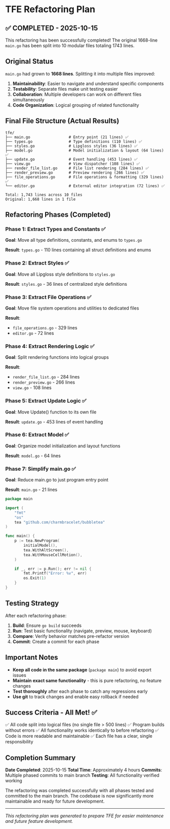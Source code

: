 # TFE Refactoring Plan

## ✅ COMPLETED - 2025-10-15

This refactoring has been successfully completed! The original 1668-line `main.go` has been split into 10 modular files totaling 1743 lines.

## Original Status

`main.go` had grown to **1668 lines**. Splitting it into multiple files improved:

1. **Maintainability**: Easier to navigate and understand specific components
2. **Testability**: Separate files make unit testing easier
3. **Collaboration**: Multiple developers can work on different files simultaneously
4. **Code Organization**: Logical grouping of related functionality

## Final File Structure (Actual Results)

```
tfe/
├── main.go                 # Entry point (21 lines) ✅
├── types.go                # Type definitions (110 lines) ✅
├── styles.go               # Lipgloss styles (36 lines) ✅
├── model.go                # Model initialization & layout (64 lines) ✅
├── update.go               # Event handling (453 lines) ✅
├── view.go                 # View dispatcher (108 lines) ✅
├── render_file_list.go     # File list rendering (284 lines) ✅
├── render_preview.go       # Preview rendering (266 lines) ✅
├── file_operations.go      # File operations & formatting (329 lines) ✅
└── editor.go               # External editor integration (72 lines) ✅

Total: 1,743 lines across 10 files
Original: 1,668 lines in 1 file
```

## Refactoring Phases (Completed)

### Phase 1: Extract Types and Constants ✅
**Goal**: Move all type definitions, constants, and enums to `types.go`

**Result**: `types.go` - 110 lines containing all struct definitions and enums

### Phase 2: Extract Styles ✅
**Goal**: Move all Lipgloss style definitions to `styles.go`

**Result**: `styles.go` - 36 lines of centralized style definitions

### Phase 3: Extract File Operations ✅
**Goal**: Move file system operations and utilities to dedicated files

**Result**:
- `file_operations.go` - 329 lines
- `editor.go` - 72 lines

### Phase 4: Extract Rendering Logic ✅
**Goal**: Split rendering functions into logical groups

**Result**:
- `render_file_list.go` - 284 lines
- `render_preview.go` - 266 lines
- `view.go` - 108 lines

### Phase 5: Extract Update Logic ✅
**Goal**: Move Update() function to its own file

**Result**: `update.go` - 453 lines of event handling

### Phase 6: Extract Model ✅
**Goal**: Organize model initialization and layout functions

**Result**: `model.go` - 64 lines

### Phase 7: Simplify main.go ✅
**Goal**: Reduce main.go to just program entry point

**Result**: `main.go` - 21 lines
```go
package main

import (
	"fmt"
	"os"
	tea "github.com/charmbracelet/bubbletea"
)

func main() {
	p := tea.NewProgram(
		initialModel(),
		tea.WithAltScreen(),
		tea.WithMouseCellMotion(),
	)

	if _, err := p.Run(); err != nil {
		fmt.Printf("Error: %v", err)
		os.Exit(1)
	}
}
```

## Testing Strategy

After each refactoring phase:

1. **Build**: Ensure `go build` succeeds
2. **Run**: Test basic functionality (navigate, preview, mouse, keyboard)
3. **Compare**: Verify behavior matches pre-refactor version
4. **Commit**: Create a commit for each phase

## Important Notes

- **Keep all code in the same package** (`package main`) to avoid export issues
- **Maintain exact same functionality** - this is pure refactoring, no feature changes
- **Test thoroughly** after each phase to catch any regressions early
- **Use git** to track changes and enable easy rollback if needed

## Success Criteria - All Met! ✅

✅ All code split into logical files (no single file > 500 lines)
✅ Program builds without errors
✅ All functionality works identically to before refactoring
✅ Code is more readable and maintainable
✅ Each file has a clear, single responsibility

## Completion Summary

**Date Completed**: 2025-10-15
**Total Time**: Approximately 4 hours
**Commits**: Multiple phased commits to main branch
**Testing**: All functionality verified working

The refactoring was completed successfully with all phases tested and committed to the main branch. The codebase is now significantly more maintainable and ready for future development.

---

*This refactoring plan was generated to prepare TFE for easier maintenance and future feature development.*
